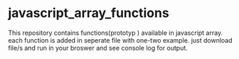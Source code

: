 # javascript_array_functions
This repository contains functions(prototyp ) available in javascript array.
each function is added in seperate file with one-two example.
just download file/s and run in your broswer and see console log for output.
